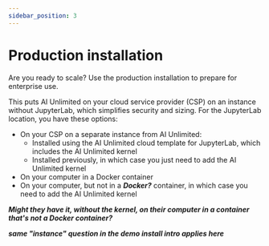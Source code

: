 ```yaml
---
sidebar_position: 3
---
```


# Production installation

Are you ready to scale? Use the production installation to prepare for enterprise use. 

This puts AI Unlimited on your cloud service provider (CSP) on an instance without JupyterLab, which simplifies security and sizing. For the JupyterLab location, you have these options:

- On your CSP on a separate instance from AI Unlimited:
  - Installed using the AI Unlimited cloud template for JupyterLab, which includes the AI Unlimited kernel 
  - Installed previously, in which case you just need to add the AI Unlimited kernel
- On your computer in a Docker container
- On your computer, but not in a ***Docker?*** container, in which case you need to add the AI Unlimited kernel

***Might they have it, without the kernel, on their computer in a container that's not a Docker container?***

***same "instance" question in the demo install intro applies here***


